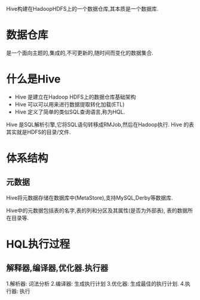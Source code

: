 Hive构建在HadoopHDFS上的一个数据仓库,其本质是一个数据库.

# 数据仓库
是一个面向主题的,集成的,不可更新的,随时间而变化的数据集合.

# 什么是Hive
- Hive 是建立在Hadoop HDFS上的数据仓库基础架构
- Hive 可以可以用来进行数据提取转化加载(ETL)
- Hive 定义了简单的类似SQL查询语言,称为HQL.

Hive 是SQL解析引擎,它将SQL语句转移成RMJob,然后在Hadoop执行.
Hive 的表其实就是HDFS的目录/文件.

# 体系结构
## 元数据
Hive将元数据存储在数据库中(MetaStore),支持MySQL,Derby等数据库.

Hive中的元数据包括表的名字,表的列和分区及其属性(是否为外部表),
表的数据所在目录等.

# HQL执行过程
## 解释器,编译器,优化器.执行器
1.解析器: 词法分析
2.编译器: 生成执行计划
3.优化器: 生成最佳的执行计划.
4.执行器: 执行




